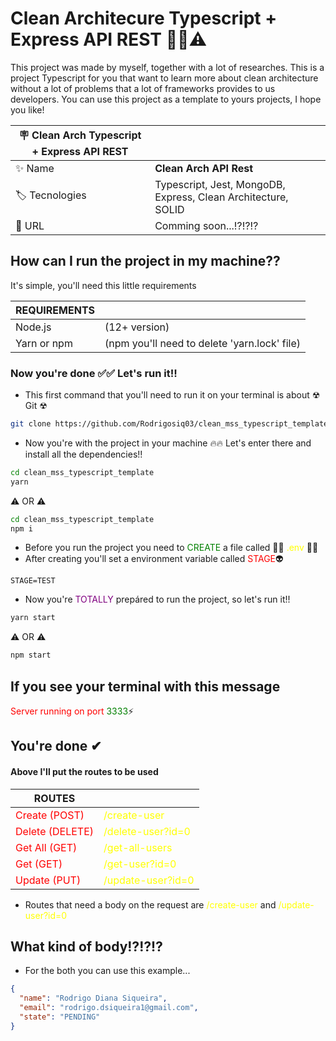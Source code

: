 # Clean Architecure Typescript + Express API REST 🧙‍♂️⚠

This project was made by myself, together with a lot of researches. This is a project Typescript for you that  want to learn more about clean 
architecture without a lot of problems that a lot of frameworks provides to us developers. You can use this project as a template to yours projects,
I hope you like!

| :placard: Clean Arch Typescript + Express API REST |     |
| -------------  | --- |
| :sparkles: Name        | **Clean Arch API Rest**
| :label: Tecnologies | Typescript, Jest, MongoDB, Express, Clean Architecture, SOLID 
| :rocket: URL         | Comming soon...⁉⁉⁉


## How can I run the project in my machine??

It's simple, you'll need this little requirements


| REQUIREMENTS |     |
| -------------  | --- |
| Node.js | (12+ version) |
| Yarn or npm | (npm you'll need to delete 'yarn.lock' file) |

### Now you're done ✅✅ Let's run it!!

- This first command that you'll need to run it on your terminal is about ☢ Git ☢

```sh
git clone https://github.com/Rodrigosiq03/clean_mss_typescript_template.git
```

- Now you're with the project in your machine 🔥🔥 Let's enter there and install all the dependencies!!

```sh
cd clean_mss_typescript_template
yarn
```

⚠ OR ⚠

```sh
cd clean_mss_typescript_template
npm i
```

- Before you run the project you need to <span style="color: green">CREATE</span> a file called 🧙‍♂️ <span style="color: yellow">.env</span> 🧙‍♂️
- After creating you'll set a environment variable called <span style="color: red">STAGE</span>👽

```.env
STAGE=TEST
```

- Now you're <span style="color: purple">TOTALLY</span> prepáred to run the project, so let's run it!!

```sh
yarn start
```

⚠ OR ⚠

```sh
npm start
```

## If you see your terminal with this message


<span style="color: red">Server running on port</span> <span style="color: green">3333</span>⚡

## You're done ✔

#### Above I'll put the routes to be used

| ROUTES |     |
| -------------  | --- |
| <span style="color: red">Create (POST)</span> | <span style="color: yellow">/create-user</span> |
| <span style="color: red">Delete (DELETE)</span> | <span style="color: yellow">/delete-user?id=0</span> |
| <span style="color: red">Get All (GET)</span> | <span style="color: yellow">/get-all-users</span> |
| <span style="color: red">Get (GET)</span> | <span style="color: yellow">/get-user?id=0</span> |
| <span style="color: red">Update (PUT)</span> | <span style="color: yellow">/update-user?id=0</span> |

- Routes that need a body on the request are <span style="color: yellow">/create-user</span> and <span style="color: yellow">/update-user?id=0</span>

## What kind of body⁉⁉⁉

- For the both you can use this example...

```json
{
  "name": "Rodrigo Diana Siqueira",
  "email": "rodrigo.dsiqueira1@gmail.com",
  "state": "PENDING"
}
```




